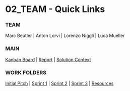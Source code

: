 # 02_TEAM - Quick Links

### TEAM
Marc Beutler | Anton Lorvi | Lorenzo Niggli | Luca Mueller

### MAIN
[Kanban Board](https://trello.com/b/2jsNV2kR/02team) | 
[Report](https://github.com/AgileBusinessAnalysis/02_TEAM/blob/master/ABA_group_assignment.docx?raw=true) | 
[Solution Context](https://github.com/AgileBusinessAnalysis/02_TEAM/wiki/Solution-Context)

### WORK FOLDERS
[Initial Pitch](https://github.com/AgileBusinessAnalysis/02_TEAM/tree/master/Pitch%201) | 
[Sprint 1](https://github.com/AgileBusinessAnalysis/02_TEAM/tree/master/Sprint%201) | 
[Sprint 2](https://github.com/AgileBusinessAnalysis/02_TEAM/tree/master/Sprint%202) | 
[Sprint 3]() | 
[Resources](https://github.com/AgileBusinessAnalysis/02_TEAM/tree/master/Resources)
